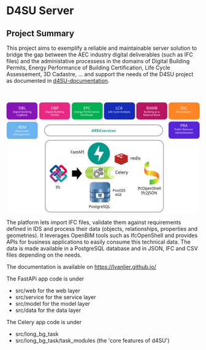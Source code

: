 # D4SU Server

## Project Summary

This project aims to exemplify a reliable and maintainable server solution to bridge the gap between the AEC industry digital deliverables (such as IFC files) and the administative processess in the domains of Digital Building Permits, Energy Performance of Building Certification, Life Cycle Assessement, 3D Cadastre, ...  and support the needs of the D4SU project as documented in [d4SU-documentation](https://lvanlier.github.io).

<br>
<br>

<img src='assets/d4su.svg'>

The platform lets import IFC files, validate them against requirements defined in IDS and process their data (objects, relationships, properties and geometries). It leverages OpenBIM tools such as IfcOpenShell and provides APIs for business applications to easily consume this technical data. The data is made available in a PostgreSQL database and in JSON, IFC and CSV files depending on the needs.

The documentation is available on <https://lvanlier.github.io/>

The FastAPi app code is under

+ src/web for the web layer
+ src/service for the service layer
+ src/model for the model layer
+ src/data for the data layer

The Celery app code is under

+ src/long_bg_task
+ src/long_bg_task/task_modules (the 'core features of d4SU')
